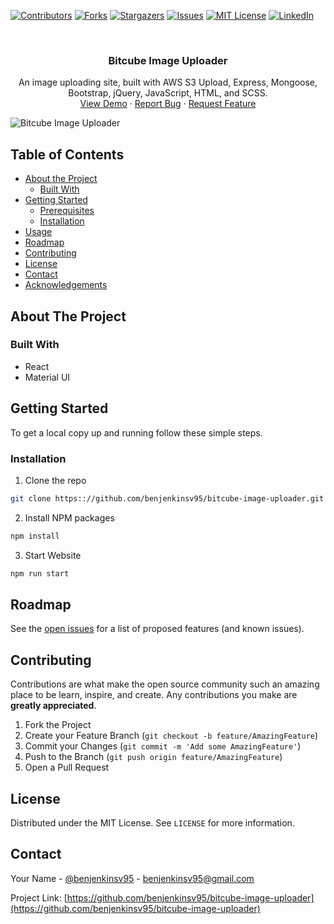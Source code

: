 [![Contributors][contributors-shield]][contributors-url]
[![Forks][forks-shield]][forks-url]
[![Stargazers][stars-shield]][stars-url]
[![Issues][issues-shield]][issues-url]
[![MIT License][license-shield]][license-url]
[![LinkedIn][linkedin-shield]][linkedin-url]


<br />



<p align="center">
  <h3 align="center">Bitcube Image Uploader</h3>

  <p align="center">
    An image uploading site, built with AWS S3 Upload, Express, Mongoose, Bootstrap, jQuery, JavaScript, HTML, and SCSS.
    <br />
    <a href="https://benjenkinsv95.github.io/bitcube-image-uploader/">View Demo</a>
    ·
    <a href="https://github.com/benjenkinsv95/bitcube-image-uploader/issues">Report Bug</a>
    ·
    <a href="https://github.com/benjenkinsv95/bitcube-image-uploader/issues">Request Feature</a>
  </p>
</p>

![Bitcube Image Uploader](recording.gif)

<!-- TABLE OF CONTENTS -->
## Table of Contents

* [About the Project](#about-the-project)
  * [Built With](#built-with)
* [Getting Started](#getting-started)
  * [Prerequisites](#prerequisites)
  * [Installation](#installation)
* [Usage](#usage)
* [Roadmap](#roadmap)
* [Contributing](#contributing)
* [License](#license)
* [Contact](#contact)
* [Acknowledgements](#acknowledgements)



<!-- ABOUT THE PROJECT -->
## About The Project

### Built With

* React
* Material UI

## Getting Started

To get a local copy up and running follow these simple steps.

### Installation
 
1. Clone the repo
```sh
git clone https:://github.com/benjenkinsv95/bitcube-image-uploader.git
```
2. Install NPM packages
```sh
npm install
```
3. Start Website
```sh
npm run start
```

## Roadmap

See the [open issues](https://github.com/benjenkinsv95/bitcube-image-uploader/issues) for a list of proposed features (and known issues).



<!-- CONTRIBUTING -->
## Contributing

Contributions are what make the open source community such an amazing place to be learn, inspire, and create. Any contributions you make are **greatly appreciated**.

1. Fork the Project
2. Create your Feature Branch (`git checkout -b feature/AmazingFeature`)
3. Commit your Changes (`git commit -m 'Add some AmazingFeature'`)
4. Push to the Branch (`git push origin feature/AmazingFeature`)
5. Open a Pull Request



<!-- LICENSE -->
## License

Distributed under the MIT License. See `LICENSE` for more information.



<!-- CONTACT -->
## Contact

Your Name - [@benjenkinsv95](https://twitter.com/benjenkinsv95) - benjenkinsv95@gmail.com

Project Link: [https://github.com/benjenkinsv95/bitcube-image-uploader](https://github.com/benjenkinsv95/bitcube-image-uploader)

<!-- MARKDOWN LINKS & IMAGES -->
<!-- https://www.markdownguide.org/basic-syntax/#reference-style-links -->
[contributors-shield]: https://img.shields.io/github/contributors/benjenkinsv95/bitcube-image-uploader.svg?style=flat-square
[contributors-url]: https://github.com/benjenkinsv95/bitcube-image-uploader/graphs/contributors
[forks-shield]: https://img.shields.io/github/forks/benjenkinsv95/bitcube-image-uploader.svg?style=flat-square
[forks-url]: https://github.com/benjenkinsv95/bitcube-image-uploader/network/members
[stars-shield]: https://img.shields.io/github/stars/benjenkinsv95/bitcube-image-uploader.svg?style=flat-square
[stars-url]: https://github.com/benjenkinsv95/bitcube-image-uploader/stargazers
[issues-shield]: https://img.shields.io/github/issues/benjenkinsv95/bitcube-image-uploader.svg?style=flat-square
[issues-url]: https://github.com/benjenkinsv95/bitcube-image-uploader/issues
[license-shield]: https://img.shields.io/github/license/benjenkinsv95/bitcube-image-uploader.svg?style=flat-square
[license-url]: https://github.com/benjenkinsv95/bitcube-image-uploader/blob/master/LICENSE
[linkedin-shield]: https://img.shields.io/badge/-LinkedIn-black.svg?style=flat-square&logo=linkedin&colorB=555
[linkedin-url]: https://linkedin.com/in/benjenkinsv95